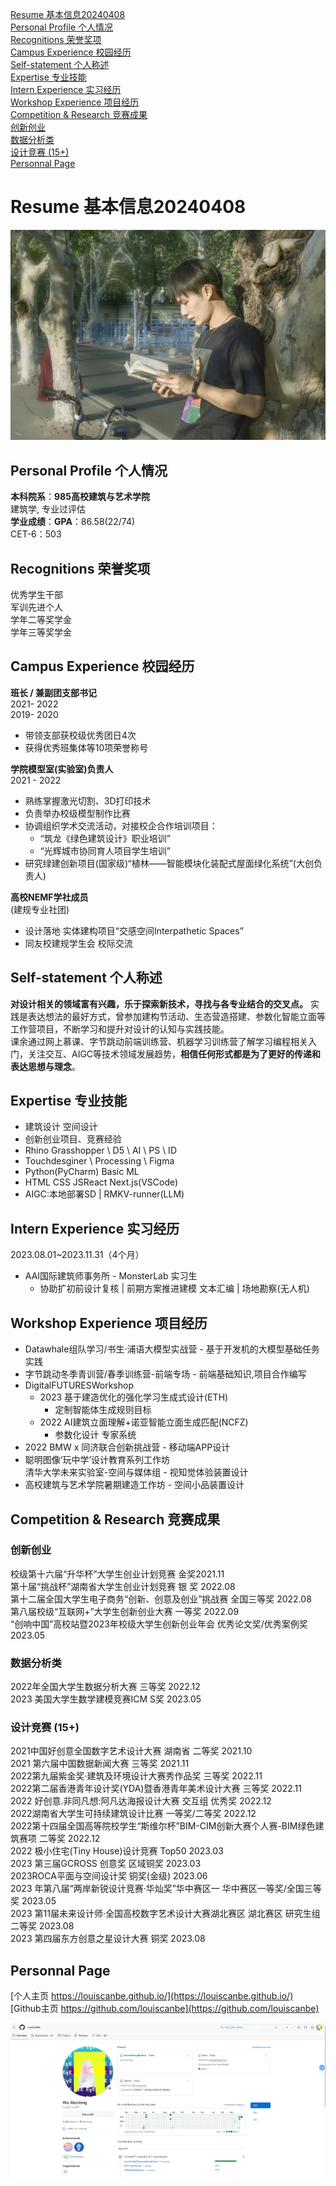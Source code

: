 [Resume 基本信息20240408](#nuedI)<br />[Personal Profile 个人情况](#liLF4)<br />[Recognitions 荣誉奖项](#xxINN)<br />[Campus Experience 校园经历](#YAj7d)<br />[Self-statement 个人称述](#fvGhe)<br />[Expertise 专业技能](#meqI3)<br />[Intern Experience 实习经历](#unyLR)<br />[Workshop Experience 项目经历](#E9Y2v)<br />[Competition & Research 竞赛成果](#keesM)<br />[创新创业](#FGxNx)<br />[数据分析类](#llnYF)<br />[设计竞赛 (15+)](#vWjoS)<br />[Personnal Page](#IKqhE)

<a name="nuedI"></a>
# Resume 基本信息20240408
![a3d18b20b35b248a984590c750be46f.jpg](asset\image\photo.jpg)
<a name="liLF4"></a>
## Personal Profile 个人情况
**本科院系**：**985高校建筑与艺术学院**<br />建筑学, 专业过评估<br />**学业成绩**：**GPA**：86.58(22/74)<br />CET-6：503<br />
<a name="xxINN"></a>
## Recognitions **荣誉奖项**
优秀学生干部<br />军训先进个人<br />学年二等奖学金<br />学年三等奖学金
<a name="YAj7d"></a>
## Campus Experience 校园经历
**班长 / 兼副团支部书记**<br />2021- 2022<br />2019- 2020

- 带领支部获校级优秀团日4次
- 获得优秀班集体等10项荣誉称号

**学院模型室(实验室)负责人**<br />2021 - 2022

- 熟练掌握激光切割、3D打印技术
- 负责举办校级模型制作比赛
- 协调组织学术交流活动，对接校企合作培训项目：
   - “筑龙《绿色建筑设计》职业培训”
   - “光辉城市协同育人项目学生培训”
- 研究绿建创新项目(国家级)“植林——智能模块化装配式屋面绿化系统”(大创负责人)

**高校NEMF学社成员**<br />(建规专业社团)

- 设计落地 实体建构项目“交感空间Interpathetic Spaces”
- 同友校建规学生会 校际交流  

<a name="fvGhe"></a>
## Self-statement 个人称述  
**对设计相关的领域富有兴趣，乐于探索新技术，寻找与各专业结合的交叉点。** 实践是表达想法的最好方式，曾参加建构节活动、生态营造搭建、参数化智能立面等工作营项目，不断学习和提升对设计的认知与实践技能。<br />课余通过网上慕课、字节跳动前端训练营、机器学习训练营了解学习编程相关入门，关注交互、AIGC等技术领域发展趋势，**相信任何形式都是为了更好的传递和表达思想与理念**。  

<a name="meqI3"></a>
## Expertise 专业技能

- 建筑设计 空间设计
- 创新创业项目、竞赛经验
- Rhino Grasshopper \ D5 \ AI \ PS \ ID
- Touchdesginer \ Processing \ Figma
- Python(PyCharm) Basic ML
- HTML CSS JSReact Next.js(VSCode)
- AIGC:本地部署SD | RMKV-runner(LLM)  

<a name="unyLR"></a>
## Intern Experience 实习经历
2023.08.01~2023.11.31（4个月）

- AAI国际建筑师事务所 - MonsterLab 实习生
   - 协助扩初前设计复核 | 前期方案推进建模 文本汇编 | 场地勘察(无人机)  

<a name="E9Y2v"></a>
## Workshop Experience 项目经历  

- Datawhale组队学习/书生·浦语大模型实战营
      - 基于开发机的大模型基础任务实践
- 字节跳动冬季青训营/春季训练营-前端专场
      - 前端基础知识,项目合作编写
- DigitalFUTURESWorkshop
   - 2023 基于建造优化的强化学习生成式设计(ETH)
      - 定制智能体生成规则目标
   - 2022 AI建筑立面理解+诺亚智能立面生成匹配(NCFZ)
      - 参数化设计 专家系统
- 2022 BMW x 同济联合创新挑战营
      - 移动端APP设计
- 聪明图像‘玩中学’设计教育系列工作坊<br />清华大学未来实验室-空间与媒体组
      - 视知觉体验装置设计
- 高校建筑与艺术学院暑期建造工作坊
      - 空间小品装置设计

<a name="keesM"></a>
## Competition & Research 竞赛成果

<a name="FGxNx"></a>
### 创新创业
校级第十六届“升华杯”大学生创业计划竞赛	金奖2021.11<br />第十届“挑战杯”湖南省大学生创业计划竞赛 银 奖 2022.08<br />第十二届全国大学生电子商务“创新、创意及创业”挑战赛 全国三等奖 2022.08<br />第八届校级“互联网+”大学生创新创业大赛 一等奖 2022.09<br />“创响中国”高校站暨2023年校级大学生创新创业年会 优秀论文奖/优秀案例奖2023.05  

<a name="llnYF"></a>
### 数据分析类
2022年全国大学生数据分析大赛 三等奖 2022.12<br />2023 美国大学生数学建模竞赛ICM S奖 2023.05  

<a name="vWjoS"></a>
### 设计竞赛 (15+)
2021中国好创意全国数字艺术设计大赛 湖南省 二等奖 2021.10<br />2021 第六届中国数据新闻大赛 三等奖 2021.11<br />2022第九届紫金奖·建筑及环境设计大赛秀作品奖 三等奖 2022.11<br />2022第二届香港青年设计奖(YDA)暨香港青年美术设计大赛 三等奖 2022.11<br />2022 好创意.非同凡想:阿凡达海报设计大赛 交互组 优秀奖 2022.12<br />2022湖南省大学生可持续建筑设计比赛 一等奖/二等奖 2022.12<br />2022第十四届全国高等院校学生“斯维尔杯”BIM-CIM创新大赛个人赛-BIM绿色建筑赛项 二等奖 2022.12<br />2022 极小住宅(Tiny House)设计竞赛 Top50 2023.03<br />2023 第三届GCROSS 创意奖 区域铜奖 2023.03<br />2023ROCA平面与空间设计奖 铜奖(金级) 2023.06<br />2023 年第八届“两岸新锐设计竞赛·华灿奖”华中赛区一 华中赛区一等奖/全国三等奖 2023.05<br />2023 第11届未来设计师·全国高校数字艺术设计大赛湖北赛区 湖北赛区 研究生组 二等奖 2023.08<br />2023 第四届东方创意之星设计大赛 铜奖 2023.08  

<a name="IKqhE"></a>
## Personnal Page  
[个人主页 https://louiscanbe.github.io/](https://louiscanbe.github.io/)<br />[Github主页 https://github.com/louiscanbe](https://github.com/louiscanbe)<br />  

![image.png](asset\image\LouisCanBe_Overview.png)

